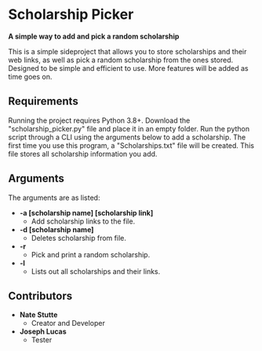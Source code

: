 # Scholarship Picker

**A simple way to add and pick a random scholarship**

This is a simple sideproject that allows you to store scholarships and their web links, as well as pick a random scholarship from the ones stored. 
Designed to be simple and efficient to use. More features will be added as time goes on.

## Requirements

Running the project requires Python 3.8+.
Download the "scholarship_picker.py" file and place it in an empty folder.
Run the python script through a CLI using the arguments below to add a scholarship.
The first time you use this program, a "Scholarships.txt" file will be created. This file stores all scholarship information you add.

## Arguments

The arguments are as listed:
- **-a [scholarship name] [scholarship link]**
  - Add scholarship links to the file.
- **-d [scholarship name]**
  - Deletes scholarship from file.
- **-r**
  - Pick and print a random scholarship.
- **-l**
  - Lists out all scholarships and their links.

## Contributors

- **Nate Stutte**
  - Creator and Developer
- **Joseph Lucas**
  - Tester

